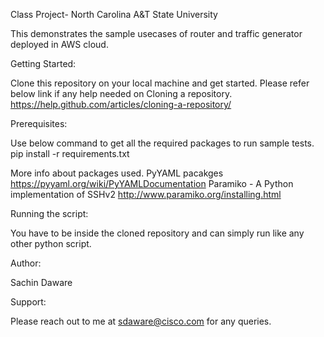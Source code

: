 Class Project- North Carolina A&T State University

This demonstrates the sample usecases of router and traffic generator deployed in AWS cloud.

Getting Started:

Clone this repository on your local machine and get started. Please refer below link if any help needed on Cloning a repository.
https://help.github.com/articles/cloning-a-repository/

Prerequisites:

Use below command to get all the required packages to run sample tests.
pip install -r requirements.txt
 
More info about packages used.
 PyYAML pacakges
 https://pyyaml.org/wiki/PyYAMLDocumentation
 Paramiko - A Python implementation of SSHv2
 http://www.paramiko.org/installing.html

Running the script:

You have to be inside the cloned repository and can simply run like any other python script.

Author:

Sachin Daware

Support:

Please reach out to me at sdaware@cisco.com for any queries.
